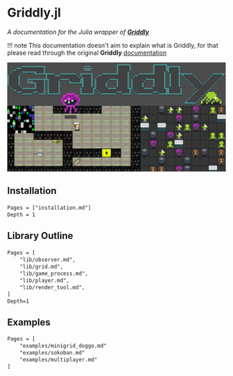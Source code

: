 # Griddly.jl
*A documentation for the Julia wrapper of [__Griddly__](https://github.com/Bam4d/Griddly)*

!!! note
    This documentation doesn't aim to explain what is Griddly, for that please
    read through the original **Griddly** [documentation](https://griddly.readthedocs.io/en/latest/?badge=latest)

![](imgs/griddly-header.png)

## Installation

```@contents
Pages = ["installation.md"]
Depth = 1
```

## Library Outline

```@contents
Pages = [
    "lib/observer.md",
    "lib/grid.md",
    "lib/game_process.md",
    "lib/player.md",
    "lib/render_tool.md",
]
Depth=1
```

## Examples

```@contents
Pages = [
    "examples/minigrid_doggo.md"
    "examples/sokoban.md"
    "examples/multiplayer.md"
]
```
